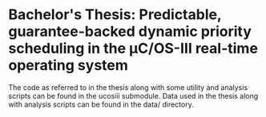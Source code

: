 # Bachelor's Thesis: Predictable, guarantee-backed dynamic priority scheduling in the µC/OS-III real-time operating system

The code as referred to in the thesis along with some utility and analysis scripts can be found in the ucosiii submodule. Data used in the thesis along with analysis scripts can be found in the data/ directory.
